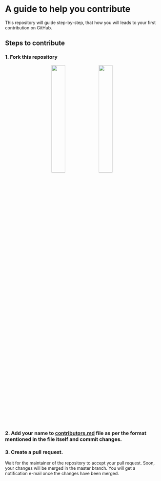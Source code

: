 # A guide to help you contribute
This repository will guide step-by-step, that how you will leads to your first contribution on GitHub. 

## Steps to contribute

### 1. Fork this repository
<div align="center">
  <img width="30%" src="https://github.com/TechSavvyCommunity/begin-with-contribution/blob/main/assets/images/fork.png"> 
  <img width="30%" src="https://github.com/TechSavvyCommunity/begin-with-contribution/blob/main/assets/images/create_fork.png"> 
</div>

### 2. Add your name to [contributors.md](CONTRIBUTORS.md) file as per the format mentioned in the file itself and commit changes.

### 3. Create a pull request.


Wait for the maintainer of the repository to accept your pull request. Soon, your changes will be merged in the master branch. You will get a notification e-mail once the changes have been merged.


